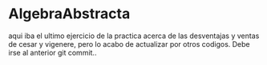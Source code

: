 # AlgebraAbstracta

aqui iba el ultimo ejercicio de la practica acerca de las desventajas y ventas de cesar y vigenere, pero lo acabo de actualizar por otros codigos.
Debe irse al anterior git commit.. 
